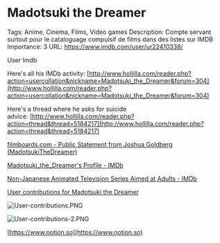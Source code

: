 # Madotsuki the Dreamer

Tags: Anime, Cinema, Films, Video games
Description: Compte servant surtout pour le cataloguage compulsif de films dans des listes sur IMDB
Importance: 3
URL: https://www.imdb.com/user/ur22410338/

User Imdb

Here's all his IMDb activity: [http://www.hollilla.com/reader.php?action=usercollation&nickname=Madotsuki_the_Dreamer&forum=304](http://www.hollilla.com/reader.php?action=usercollation&nickname=Madotsuki_the_Dreamer&forum=304)

Here's a thread where he asks for suicide advice: [http://www.hollilla.com/reader.php?action=thread&thread=5184217](http://www.hollilla.com/reader.php?action=thread&thread=5184217)

[filmboards.com - Public Statement from Joshua Goldberg (MadotsukiTheDreamer)](https://filmboards.com/board/t/Public-Statement-from-Joshua-Goldberg-(MadotsukiTheDreamer)-3238125/)

[Madotsuki_the_Dreamer's Profile - IMDb](https://www.imdb.com/user/ur22410338/)

[Non-Japanese Animated Television Series Aimed at Adults - IMDb](https://www.imdb.com/list/ls074779977/)

[User contributions for Madotsuki the Dreamer](https://en.wikipedia.org/wiki/Special:Contributions/Madotsuki_the_Dreamer)

![User-contributions.PNG](Madotsuki%20the%20Dreamer%20e2f07c8e2ce746d59bfb32eed56d579c/User-contributions.png)

![User-contributions-2.PNG](Madotsuki%20the%20Dreamer%20e2f07c8e2ce746d59bfb32eed56d579c/User-contributions-2.png)

[https://www.notion.so](https://www.notion.so)